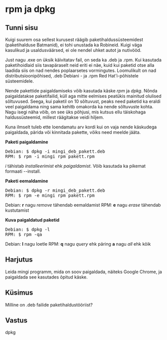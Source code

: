 # rpm ja dpkg

## Tunni sisu

Kuigi suurem osa sellest kurusest räägib paketihaldussüsteemidest (paketihalduse Batmanid), ei tohi unustada ka Robineid. Kuigi väga kasulikud ja usaldusväärsed, ei ole nendel uhket autot ja nutivööd.

Just nagu .exe on üksik käivitatav fail, on seda ka .deb ja .rpm. Kui kasutada paketihoidlaid siis tavapäraselt neid eriti ei näe, kuid kui paketid otse alla laadida siis on nad nendes poplaarsetes vormingutes. Loomulikult on nad distributsioonipõhised, .deb Debiani - ja .rpm Red Hat'i-põhistele süsteemidele.

Nende pakettide paigaldamiseks võib kasutada käske *rpm* ja *dpkg*. Nõnda paigaldatakse paketifailid, küll aga mitte eelmises peatükis mainitud olulised sõltuvused. Seega, kui paketil on 10 sõltuvust, peaks need paketid ka eraldi veel paigaldama ning sama kehitb omakorda ka nende sõltuvuste kohta. Nagu isegi näha võib, on see üks põhjusi, mis kutsus ellu täiskohaga haldussüsteemid, millest räägitakse veidi hiljem.

Kuna ilmselt tuleb ette loendamatu arv kordi kui on vaja nende käskudega paigaldada, pärida või kinnitada pakette, võiks need meelde jääta.

<b>Paketi paigaldamine</b>

<pre>
Debian: $ dpkg -i mingi_deb_pakett.deb
RPM: $ rpm -i mingi_rpm_pakett.rpm
</pre>

*i* tähistab *installeerimist* ehk *paigaldamist*. Võib kasutada ka pikemat formaati --install.

<b>Paketi eemaldamine</b>

<pre>
Debian: $ dpkg -r mingi_deb_pakett.deb
RPM: $ rpm -e mingi_rpm_pakett.rpm
</pre>

Debian: <b>r</b> nagu *remove* tähendab eemaldamist
RPM: <b>e</b> nagu *erase* tähendab kustutamist

<b>Kuva paigaldatud paketid</b>

<pre>
Debian: $ dpkg -l
RPM: $ rpm -qa
</pre>

Debian: <b>l</b> nagu loetle
RPM: <b>q</b> nagu *query* ehk päring <b>a</b> nagu *all* ehk kõik

## Harjutus

Leida mingi programm, mida on soov paigaldada, näiteks Google Chrome, ja paigaldada see kasutades õpitud käske.

## Küsimus

Milline on .deb failide paketihaldustööriist?

## Vastus

dpkg
